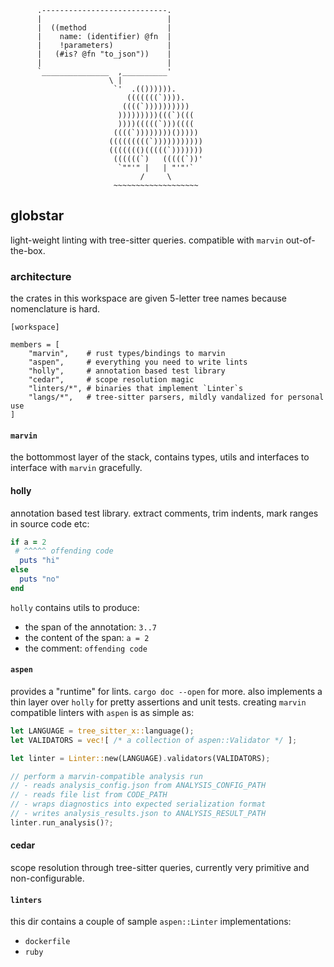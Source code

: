 ```
      .----------------------------.
      |                            |
      |  ((method                  |
      |    name: (identifier) @fn  |
      |    !parameters)            |
      |   (#is? @fn "to_json"))    |
      |                            |
      `_______________  ,__________'
                      \ |
                       `'  .(()))))).
                          (((((((`)))).
                         ((((`))))))))))
                        )))))))))(((`)(((
                        ))))(((((`)))((((
                       ((((`))))))))()))))
                      (((((((((`)))))))))))
                      ((((((()(((((`)))))))
                       ((((((`)   (((((`))'
                        `""'" |   | "'"'`
                             /     \
                       ~~~~~~~~~~~~~~~~~~~
```

## globstar

light-weight linting with tree-sitter queries. compatible with
`marvin` out-of-the-box.

### architecture

the crates in this workspace are given 5-letter tree names
because nomenclature is hard.

```
[workspace]

members = [
    "marvin",    # rust types/bindings to marvin
    "aspen",     # everything you need to write lints
    "holly",     # annotation based test library
    "cedar",     # scope resolution magic
    "linters/*", # binaries that implement `Linter`s
    "langs/*",   # tree-sitter parsers, mildly vandalized for personal use
]
```

#### `marvin`

the bottommost layer of the stack, contains types, utils and
interfaces to interface with `marvin` gracefully.

#### holly

annotation based test library. extract comments, trim
indents, mark ranges in source code etc:

```ruby
if a = 2
 # ^^^^^ offending code
  puts "hi"
else
  puts "no"
end
```

`holly` contains utils to produce:
- the span of the annotation: `3..7`
- the content of the span: `a = 2`
- the comment: `offending code`

#### `aspen`

provides a "runtime" for lints. `cargo doc --open` for more.
also implements a thin layer over `holly` for pretty
assertions and unit tests. creating `marvin` compatible
linters with `aspen` is as simple as:

```rust
let LANGUAGE = tree_sitter_x::language();
let VALIDATORS = vec![ /* a collection of aspen::Validator */ ];

let linter = Linter::new(LANGUAGE).validators(VALIDATORS);

// perform a marvin-compatible analysis run
// - reads analysis_config.json from ANALYSIS_CONFIG_PATH
// - reads file list from CODE_PATH
// - wraps diagnostics into expected serialization format
// - writes analysis_results.json to ANALYSIS_RESULT_PATH
linter.run_analysis()?;
```

#### cedar

scope resolution through tree-sitter queries, currently very
primitive and non-configurable.

#### `linters`

this dir contains a couple of sample `aspen::Linter`
implementations:

- `dockerfile`
- `ruby`
